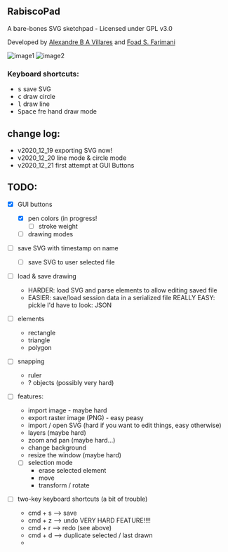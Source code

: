 ## RabiscoPad

A bare-bones SVG sketchpad - Licensed under GPL v3.0

Developed by [Alexandre B A Villares](http://twitter.com/villares) and [Foad S. Farimani](https://twitter.com/fsfarimani)

![image1](docs/assets/readme_animation1.gif)
![image2](docs/assets/readme_animation2.gif)

### Keyboard shortcuts:

- <kbd>s</kbd> save SVG
- <kbd>c</kbd> draw circle
- <kbd>l</kbd> draw line
- <kbd>Space</kbd> fre hand draw mode

## change log:

- v2020_12_19 exporting SVG now!
- v2020_12_20 line mode & circle mode
- v2020_12_21 first attempt at GUI Buttons

## TODO:

- [X] GUI buttons
	- [X] pen colors (in progress! 
        - [ ] stroke weight
	- [ ] drawing modes 
	
- [ ] save SVG with timestamp on name
	- [ ] save SVG to user selected file

- [ ] load & save drawing
	- HARDER: load SVG and parse elements to allow editing saved file
	- EASIER: save/load session data in a serialized file
		REALLY EASY: pickle
		I'd have to look: JSON

- [ ] elements
	- rectangle
	- triangle
	- polygon

- [ ] snapping
	- ruler
	- ? objects (possibly very hard)

- [ ] features:
	- import image - maybe hard
	- export raster image (PNG) - easy peasy
	- import / open SVG (hard if you want to edit things, easy otherwise)
	- layers (maybe hard)
	- zoom and pan (maybe hard...)
	- change background
	- resize the window (maybe hard)
	- [ ] selection mode
		- erase selected element
		- move
		- transform / rotate

- [ ] two-key keyboard shortcuts (a bit of trouble)
	- cmd + s --> save
	- cmd + z --> undo VERY HARD FEATURE!!!!
	- cmd + r --> redo (see above)
	- cmd + d --> duplicate selected / last drawn 
	- 


